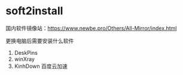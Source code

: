 # soft2install
国内软件镜像站：https://www.newbe.pro/Others/All-Mirror/index.html

更换电脑后需要安装什么软件
1. DeskPins 
2. winXray
3. KinhDown 百度云加速
